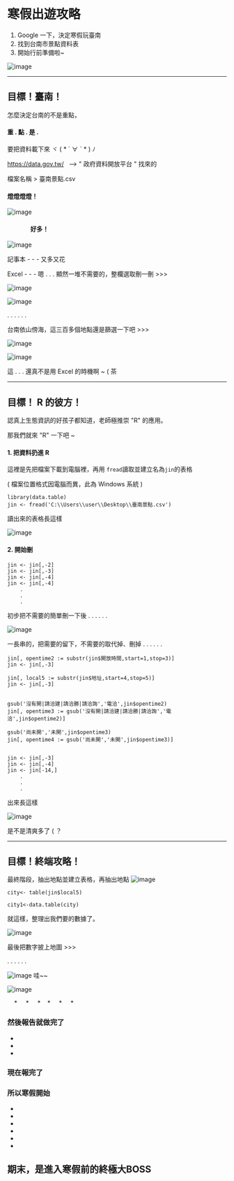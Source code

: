 # 寒假出遊攻略 
  1. Google 一下，決定寒假玩臺南
  2. 找到台南市景點資料表
  3. 開始行前準備啦~
  
![image](https://github.com/yiping0422/-/blob/master/%E7%A7%80.gif?raw=true)

------

## 目標！臺南！

怎麼決定台南的不是重點，
#### 重 . 點 . 是 . 
要把資料載下來  ヾ ( * ´  ∀  ˋ  * ) ﾉ

https://data.gov.tw/   -->  " 政府資料開放平台 " 找來的

檔案名稱 > 臺南景點.csv

#### 燈燈燈燈！

![image](https://github.com/yiping0422/-/blob/master/1515323051798.jpg?raw=true)

####                  好多！

![image](https://github.com/yiping0422/-/blob/master/%E5%92%A9.gif?raw=true)

記事本  - - - 又多又花

Excel  - - - 嗯 . . . 顯然一堆不需要的，整欄選取刪一刪  >>>

![image](https://github.com/yiping0422/-/blob/master/1515323158800.jpg?raw=true)

![image](https://github.com/yiping0422/-/blob/master/%E5%92%A9.gif?raw=true)

. . . . . .

台南依山傍海，這三百多個地點還是篩選一下吧  >>>

![image](https://github.com/yiping0422/-/blob/master/try.jpg?raw=true)

![image](https://github.com/yiping0422/-/blob/master/%E5%92%A9.gif?raw=true)

這 . . . 還真不是用 Excel 的時機啊  ~ ( 茶

------

## 目標！ R 的彼方！

認真上生態資訊的好孩子都知道，老師極推崇 "R" 的應用。

那我們就來 "R" 一下吧 ~

#### 1. 把資料扔進 R

這裡是先把檔案下載到電腦裡，再用 ```fread```讀取並建立名為```jin```的表格

( 檔案位置格式因電腦而異，此為 Windows 系統 )

```
library(data.table)
jin <- fread('C:\\Users\\user\\Desktop\\臺南景點.csv')
```

讀出來的表格長這樣

![image](https://github.com/yiping0422/-/blob/master/R3.jpg?raw=true)

#### 2. 開始刪

```
jin <- jin[,-2]
jin <- jin[,-3]
jin <- jin[,-4]
jin <- jin[,-4]
    .
    .
    .
```

初步把不需要的簡單刪一下後 . . . . . .

![image](https://github.com/yiping0422/-/blob/master/R4.jpg?raw=true)

一長串的，把需要的留下，不需要的取代掉、刪掉 . . . . . . 

```
jin[, opentime2 := substr(jin$開放時間,start=1,stop=3)]
jin <- jin[,-3]

jin[, local5 := substr(jin$地址,start=4,stop=5)]
jin <- jin[,-3]


gsub('沒有開|請洽建|請洽勝|請洽詢','電洽',jin$opentime2)
jin[, opentime3 := gsub('沒有開|請洽建|請洽勝|請洽詢','電洽',jin$opentime2)]

gsub('尚未開','未開',jin$opentime3)
jin[, opentime4 := gsub('尚未開','未開',jin$opentime3)]


jin <- jin[,-3]
jin <- jin[,-4]
jin <- jin[-14,]
    .
    .
    .
```

出來長這樣

![image](https://github.com/yiping0422/-/blob/master/R1.jpg?raw=true)

是不是清爽多了 ( ？

------

## 目標！終端攻略！

最終階段，抽出地點並建立表格，再抽出地點 ![image](https://github.com/yiping0422/-/blob/master/%E7%BF%BC%E7%A9%BA%E5%A4%A7.gif?raw=true)

```
city<- table(jin$local5)

city1<-data.table(city)
```

就這樣，整理出我們要的數據了。

![image](https://github.com/yiping0422/-/blob/master/R2.jpg?raw=true)

最後把數字披上地圖  >>>

. . . . . .

![image](https://github.com/yiping0422/-/blob/master/%E7%A7%80.gif?raw=true) 哇~~

![image](https://github.com/yiping0422/-/blob/master/26694057_1771546239542927_301456047_n.jpg?raw=true)




     *
     * 
     *
     *
     *
     *


### 然後報告就做完了


-

-

-
   
   
### 現在報完了

### 所以寒假開始


*

*

*

*

*

*


## 期末，是進入寒假前的終極大BOSS


